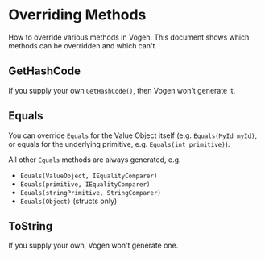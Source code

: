 # Overriding Methods

<card-summary>
How to override various methods in Vogen. This document shows which methods can be overridden and which can't
</card-summary>

## GetHashCode

If you supply your own `GetHashCode()`, then Vogen won't generate it.

## Equals

You can override `Equals` for the Value Object itself (e.g. `Equals(MyId myId)`, or equals for the underlying 
primitive, e.g. `Equals(int primitive)`).

All other `Equals` methods are always generated, e.g.

* `Equals(ValueObject, IEqualityComparer)`
* `Equals(primitive, IEqualityComparer)`
* `Equals(stringPrimitive, StringComparer)`
* `Equals(Object)` (structs only)

## ToString
If you supply your own, Vogen won't generate one.